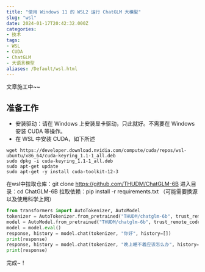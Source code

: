 ```yaml
---
title: "使用 Windows 11 的 WSL2 运行 ChatGLM 大模型"
slug: "wsl"
date: 2024-01-17T20:42:32.000Z
categories:
- 技术
tags:
- WSL
- CUDA
- ChatGLM
- 大语言模型
aliases: /Default/wsl.html
---
```


文章施工中~~

## 准备工作
  - 安装驱动：请在 Windows 上安装显卡驱动，只此就好。不需要在 Windows 安装 CUDA 等操作。
  - 在 WSL 中安装 CUDA，如下所述
```
wget https://developer.download.nvidia.com/compute/cuda/repos/wsl-ubuntu/x86_64/cuda-keyring_1.1-1_all.deb
sudo dpkg -i cuda-keyring_1.1-1_all.deb
sudo apt-get update
sudo apt-get -y install cuda-toolkit-12-3
```
  在wsl中拉取仓库：git clone https://github.com/THUDM/ChatGLM-6B
  进入目录：cd ChatGLM-6B
拉取依赖：pip install -r requirements.txt
  （可能需要换源以及使用科学上网）
```python
from transformers import AutoTokenizer, AutoModel
tokenizer = AutoTokenizer.from_pretrained("THUDM/chatglm-6b", trust_remote_code=True)
model = AutoModel.from_pretrained("THUDM/chatglm-6b", trust_remote_code=True).half().cuda()
model = model.eval()
response, history = model.chat(tokenizer, "你好", history=[])
print(response)
response, history = model.chat(tokenizer, "晚上睡不着应该怎么办", history=history)
print(response)
```
完成~！
